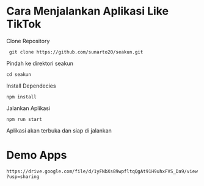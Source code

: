 # Cara Menjalankan Aplikasi Like TikTok

Clone Repository

` git clone https://github.com/sunarto20/seakun.git`

Pindah ke direktori seakun

`cd seakun`

Install Dependecies

`npm install`

Jalankan Aplikasi

`npm run start`

Aplikasi akan terbuka dan siap di jalankan

# Demo Apps

`https://drive.google.com/file/d/1yFNbXs89wpfltqQgAt91H9uhxFVS_Da9/view?usp=sharing`

